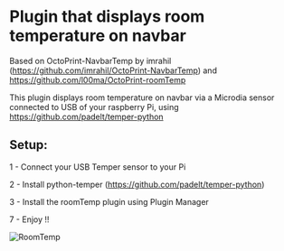 # Plugin that displays room temperature on navbar
Based on OctoPrint-NavbarTemp by imrahil (https://github.com/imrahil/OctoPrint-NavbarTemp)
and https://github.com/l00ma/OctoPrint-roomTemp

This plugin displays room temperature on navbar via a Microdia sensor connected to USB of your raspberry Pi, using https://github.com/padelt/temper-python

## Setup:

1 - Connect your USB Temper sensor to your Pi 

2 - Install python-temper (https://github.com/padelt/temper-python)

3 - Install the roomTemp plugin using Plugin Manager

7 - Enjoy !!

![RoomTemp](RoomTemp.png?raw=true) 

